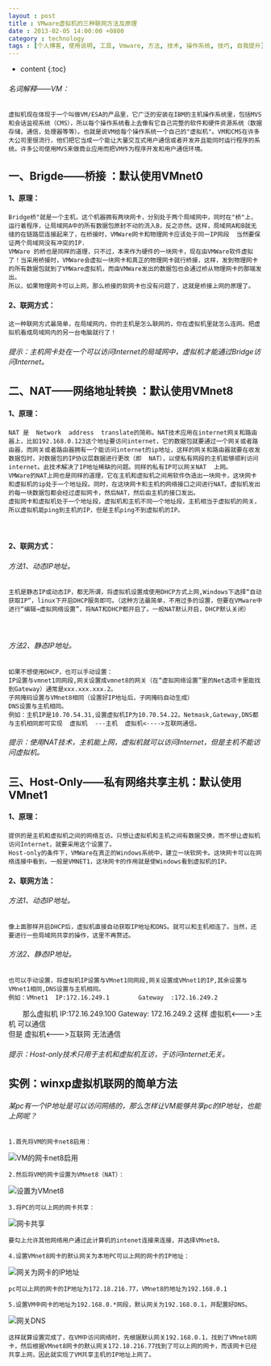 ```yaml
---
layout : post
title : VMware虚拟机的三种联网方法及原理
date : 2013-02-05 14:00:00 +0800
category : technology
tags : [个人博客, 使用说明, 工具, Vmware, 方法, 技术, 操作系统, 技巧, 自我提升]
---
```


* content
{:toc}


###### 名词解释——VM：
	虚拟机现在体现于一个叫做VM/ESA的产品里，它广泛的安装在IBM的主机操作系统里，包括MVS和会话监视系统（CMS），所以每个操作系统看上去像有它自己完整的软件和硬件资源系统（数据存储，通信，处理器等等）。也就是说VM给每个操作系统一个自己的"虚拟机"。VM和CMS在许多大公司里很流行，他们把它当成一个能让大量交互式用户通信或者开发并且能同时运行程序的系统。许多公司使用MVS来做商业应用而把VM作为程序开发和用户通信环境。

## 一、Brigde——桥接  ：默认使用VMnet0

#### 1、原理：

	Bridge桥"就是一个主机，这个机器拥有两块网卡，分别处于两个局域网中，同时在"桥"上，运行着程序，让局域网A中的所有数据包原封不动的流入B，反之亦然。这样，局域网A和B就无缝的在链路层连接起来了，在桥接时，VMWare网卡和物理网卡应该处于同一IP网段  当然要保证两个局域网没有冲突的IP.
	VMWare 的桥也是同样的道理，只不过，本来作为硬件的一块网卡，现在由VMWare软件虚拟了！当采用桥接时，VMWare会虚拟一块网卡和真正的物理网卡就行桥接，这样，发到物理网卡的所有数据包就到了VMWare虚拟机，而由VMWare发出的数据包也会通过桥从物理网卡的那端发出。
	所以，如果物理网卡可以上网，那么桥接的软网卡也没有问题了，这就是桥接上网的原理了。  　　

#### 2、联网方式：

	这一种联网方式最简单，在局域网内，你的主机是怎么联网的，你在虚拟机里就怎么连网。把虚拟机看成局域网内的另一台电脑就行了！
	
###### 提示：主机网卡处在一个可以访问Internet的局域网中，虚拟机才能通过Bridge访问Internet。


## 二、NAT——网络地址转换  ：默认使用VMnet8

#### 1、原理：

	NAT 是  Network  address  translate的简称。NAT技术应用在internet网关和路由器上，比如192.168.0.123这个地址要访问internet，它的数据包就要通过一个网关或者路由器，而网关或者路由器拥有一个能访问internet的ip地址，这样的网关和路由器就要在收发数据包时，对数据包的IP协议层数据进行更改（即  NAT），以使私有网段的主机能够顺利访问internet。此技术解决了IP地址稀缺的问题。同样的私有IP可以网关NAT  上网。
	VMWare的NAT上网也是同样的道理，它在主机和虚拟机之间用软件伪造出一块网卡，这块网卡和虚拟机的ip处于一个地址段。同时，在这块网卡和主机的网络接口之间进行NAT。虚拟机发出的每一块数据包都会经过虚拟网卡，然后NAT，然后由主机的接口发出。
	虚拟网卡和虚拟机处于一个地址段，虚拟机和主机不同一个地址段，主机相当于虚拟机的网关，所以虚拟机能ping到主机的IP，但是主机ping不到虚拟机的IP。
　　　　
#### 2、联网方式：

###### 方法1、动态IP地址。

	主机是静态IP或动态IP，都无所谓，将虚拟机设置成使用DHCP方式上网,Windows下选择“自动获取IP“，linux下开启DHCP服务即可。（这种方法最简单，不用过多的设置，但要在VMware中进行“编辑→虚拟网络设置”，将NAT和DHCP都开启了。一般NAT默认开启，DHCP默认关闭）
　　
###### 方法2、静态IP地址。

	如果不想使用DHCP，也可以手动设置：	
	IP设置与vmnet1同网段,网关设置成vmnet8的网关（在“虚拟网络设置”里的Net选项卡里能找到Gateway）通常是xxx.xxx.xxx.2。
	子网掩码设置与VMnet8相同（设置好IP地址后，子网掩码自动生成）
	DNS设置与主机相同。
	例如：主机IP是10.70.54.31,设置虚拟机IP为10.70.54.22。Netmask,Gateway,DNS都与主机相同即可实现  虚拟机  ---主机  虚拟机<---->互联网通信。

###### 提示：使用NAT技术，主机能上网，虚拟机就可以访问Internet，但是主机不能访问虚拟机。


## 三、Host-Only——私有网络共享主机：默认使用VMnet1

#### 1、原理：

	提供的是主机和虚拟机之间的网络互访。只想让虚拟机和主机之间有数据交换，而不想让虚拟机访问Internet，就要采用这个设置了。
	Host-only的条件下，VMWare在真正的Windows系统中，建立一块软网卡。这块网卡可以在网络连接中看到，一般是VMNET1，这块网卡的作用就是使Windows看到虚拟机的IP。

#### 2、联网方法：

###### 方法1、动态IP地址。
	像上面那样开启DHCP后，虚拟机直接自动获取IP地址和DNS。就可以和主机相连了。当然，还要进行一些局域网共享的操作，这里不再赘述。

###### 方法2、静态IP地址。

	也可以手动设置，将虚拟机IP设置与VMnet1同网段,网关设置成VMnet1的IP,其余设置与VMnet1相同,DNS设置与主机相同。
	例如：VMnet1  IP:172.16.249.1        Gateway  :172.16.249.2
　　那么虚拟机  IP:172.16.249.100        Gateway:  172.16.249.2
	这样      虚拟机<--->主机              可以通信       
	但是        虚拟机<--->互联网      无法通信
	
###### 提示：Host-only技术只用于主机和虚拟机互访，于访问internet无关。

## 实例：winxp虚拟机联网的简单方法

###### 某pc有一个IP地址是可以访问网络的，那么怎样让VM能够共享pc的IP地址，也能上网呢？

	1.首先将VM的网卡net8启用：

![](/styles/images/20130205-3VM-networking-methods-and-principles/Ywd3k.jpg "VM的网卡net8启用")

	2.然后将VM的网卡设置为VMnet8（NAT）：
	
![](/styles/images/20130205-3VM-networking-methods-and-principles/tva8E.jpg "设置为VMnet8")

	3.将PC的可以上网的网卡共享：
	
![](/styles/images/20130205-3VM-networking-methods-and-principles/1pC2e.jpg "网卡共享")

	要勾上允许其他网络用户通过此计算机的intenet连接来连接，并选择VMnet8。
	
	4.设置VMnet8网卡的默认网关为本地PC可以上网的网卡的IP地址：
	
![](/styles/images/20130205-3VM-networking-methods-and-principles/ZvvYb.jpg "网关为网卡的IP地址")

	pc可以上网的网卡的IP地址为172.18.216.77，VMnet8的地址为192.168.0.1
	
	5.设置VM中网卡的地址为192.168.0.*网段，默认网关为192.168.0.1，并配置好DNS。
	
![](/styles/images/20130205-3VM-networking-methods-and-principles/7uQZ1.jpg "网关DNS")

	这样就算设置完成了，在VM中访问网络时，先根据默认网关192.168.0.1，找到了VMnet8网卡，然后根据VMnet8网卡的默认网关172.18.216.77找到了可以上网的网卡，而该网卡已经共享上网，因此就实现了VM共享主机的IP地址上网了。